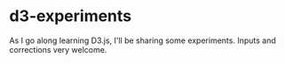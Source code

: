 d3-experiments
==============

As I go along learning D3.js, I'll be sharing some experiments. Inputs and corrections very welcome.